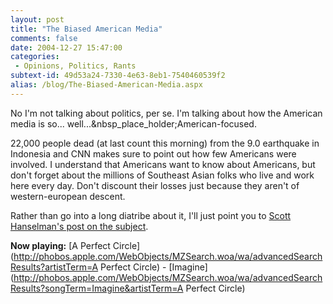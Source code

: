 ```yaml
---
layout: post
title: "The Biased American Media"
comments: false
date: 2004-12-27 15:47:00
categories:
 - Opinions, Politics, Rants
subtext-id: 49d53a24-7330-4e63-8eb1-7540460539f2
alias: /blog/The-Biased-American-Media.aspx
---
```



No I'm not talking about politics, per se. I'm talking about how the American media is so... well...&nbsp_place_holder;American-focused.

22,000 people dead (at last count this morning) from the 9.0 earthquake in Indonesia and CNN makes sure to point out how few Americans were involved. I understand that Americans want to know about Americans, but don't forget about the millions of Southeast Asian folks who live and work here every day. Don't discount their losses just because they aren't of western-european descent.

Rather than go into a long diatribe about it, I'll just point you to [Scott Hanselman's post on the subject](http://www.hanselman.com/blog/PermaLink.aspx?guid=484c3d5f-9738-4e1f-b9b4-050474f79f7d).

**Now playing:** [A Perfect Circle](http://phobos.apple.com/WebObjects/MZSearch.woa/wa/advancedSearchResults?artistTerm=A Perfect Circle) - [Imagine](http://phobos.apple.com/WebObjects/MZSearch.woa/wa/advancedSearchResults?songTerm=Imagine&artistTerm=A Perfect Circle)
